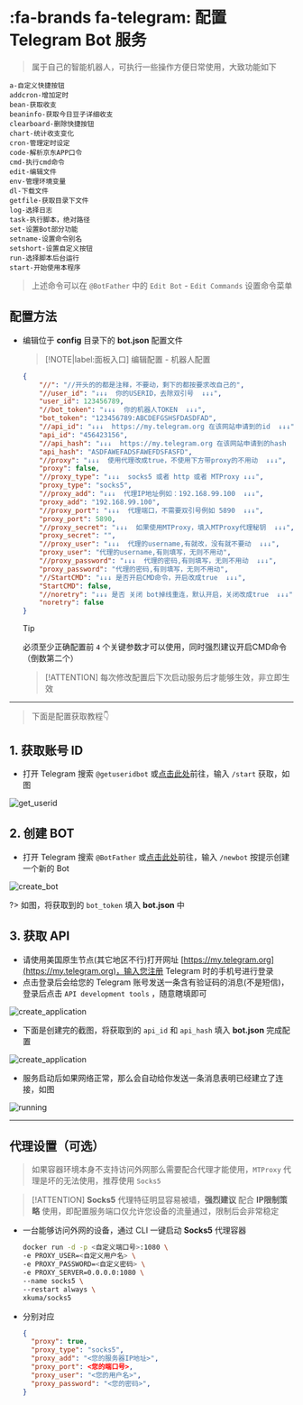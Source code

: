 # :fa-brands fa-telegram: 配置 Telegram Bot 服务

> 属于自己的智能机器人，可执行一些操作方便日常使用，大致功能如下

```
a-自定义快捷按钮
addcron-增加定时
bean-获取收支
beaninfo-获取今日豆子详细收支
clearboard-删除快捷按钮
chart-统计收支变化
cron-管理定时设定
code-解析京东APP口令
cmd-执行cmd命令
edit-编辑文件
env-管理环境变量
dl-下载文件
getfile-获取目录下文件
log-选择日志
task-执行脚本，绝对路径
set-设置Bot部分功能
setname-设置命令别名
setshort-设置自定义按钮
run-选择脚本后台运行
start-开始使用本程序
```

> 上述命令可以在 `@BotFather` 中的 `Edit Bot` - `Edit Commands` 设置命令菜单

## 配置方法 <!-- {docsify-ignore} -->

- 编辑位于 **config** 目录下的 **bot.json** 配置文件

  > [!NOTE|label:面板入口]
  > 编辑配置 - 机器人配置

  ```json
  {
      "//": "//开头的的都是注释，不要动，剩下的都按要求改自己的",
      "//user_id": "↓↓↓  你的USERID，去除双引号  ↓↓↓",
      "user_id": 123456789,
      "//bot_token": "↓↓↓  你的机器人TOKEN  ↓↓↓",
      "bot_token": "123456789:ABCDEFGSHSFDASDFAD",
      "//api_id": "↓↓↓  https://my.telegram.org 在该网站申请到的id  ↓↓↓",
      "api_id": "456423156",
      "//api_hash": "↓↓↓  https://my.telegram.org 在该网站申请到的hash  ↓↓↓",
      "api_hash": "ASDFAWEFADSFAWEFDSFASFD",
      "//proxy": "↓↓↓  使用代理改成true，不使用下方带proxy的不用动  ↓↓↓",
      "proxy": false,
      "//proxy_type": "↓↓↓  socks5 或者 http 或者 MTProxy ↓↓↓",
      "proxy_type": "socks5",
      "//proxy_add": "↓↓↓  代理IP地址例如：192.168.99.100  ↓↓↓",
      "proxy_add": "192.168.99.100",
      "//proxy_port": "↓↓↓  代理端口，不需要双引号例如 5890  ↓↓↓",
      "proxy_port": 5890,
      "//proxy_secret": "↓↓↓  如果使用MTProxy，填入MTProxy代理秘钥  ↓↓↓",
      "proxy_secret": "",
      "//proxy_user": "↓↓↓  代理的username,有就改，没有就不要动  ↓↓↓",
      "proxy_user": "代理的username,有则填写，无则不用动",
      "//proxy_password": "↓↓↓  代理的密码,有则填写，无则不用动  ↓↓↓",
      "proxy_password": "代理的密码,有则填写，无则不用动",
      "//StartCMD": "↓↓↓ 是否开启CMD命令，开启改成true  ↓↓↓",
      "StartCMD": false,
      "//noretry": "↓↓↓ 是否 关闭 bot掉线重连，默认开启，关闭改成true  ↓↓↓",
      "noretry": false
  }
  ```

  > [!TIP]
  > 必须至少正确配置前 `4` 个关键参数才可以使用，同时强烈建议开启CMD命令（倒数第二个）

  > [!ATTENTION]
  > 每次修改配置后下次启动服务后才能够生效，非立即生效

***

> 下面是配置获取教程👇

## 1. 获取账号 ID <!-- {docsify-ignore} -->

- 打开 Telegram 搜索 `@getuseridbot` 或[点击此处](https://t.me/getuseridbot)前往，输入 `/start` 获取，如图

![get_userid](../../src/img/TelegramBot/1.png)

## 2. 创建 BOT <!-- {docsify-ignore} -->

- 打开 Telegram 搜索 `@BotFather` 或[点击此处](https://t.me/BotFather)前往，输入 `/newbot` 按提示创建一个新的 Bot

![create_bot](../../src/img/TelegramBot/2.png ':size=600x600')

?> 如图，将获取到的 `bot_token` 填入 **bot.json** 中

## 3. 获取 API <!-- {docsify-ignore} -->
- 请使用美国原生节点(其它地区不行)打开网址 [https://my.telegram.org](https://my.telegram.org)，输入您注册 Telegram 时的手机号进行登录
- 点击登录后会给您的 Telegram 账号发送一条含有验证码的消息(不是短信)，登录后点击 `API development tools` ，随意瞎填即可

![create_application](../../src/img/TelegramBot/3.png ':size=800x600')

- 下面是创建完的截图，将获取到的 `api_id` 和 `api_hash` 填入 **bot.json** 完成配置

![create_application](../../src/img/TelegramBot/4.png)

- 服务启动后如果网络正常，那么会自动给你发送一条消息表明已经建立了连接，如图

![running](../../src/img/TelegramBot/5.png)


***

## 代理设置（可选） <!-- {docsify-ignore} -->
> 如果容器环境本身不支持访问外网那么需要配合代理才能使用，`MTProxy` 代理是坏的无法使用，推荐使用 `Socks5`

> [!ATTENTION]
> **Socks5** 代理特征明显容易被墙，**强烈建议** 配合 **IP限制策略** 使用，即配置服务端口仅允许您设备的流量通过，限制后会非常稳定

- 一台能够访问外网的设备，通过 CLI 一键启动 **Socks5** 代理容器

  ```bash
  docker run -d -p <自定义端口号>:1080 \
  -e PROXY_USER=<自定义用户名> \
  -e PROXY_PASSWORD=<自定义密码> \
  -e PROXY_SERVER=0.0.0.0:1080 \
  --name socks5 \
  --restart always \
  xkuma/socks5
  ```

- 分别对应

  ```json
  {
    "proxy": true,
    "proxy_type": "socks5",
    "proxy_add": "<您的服务器IP地址>",
    "proxy_port": <您的端口号>,
    "proxy_user": "<您的用户名>",
    "proxy_password": "<您的密码>",
  }
  ```
